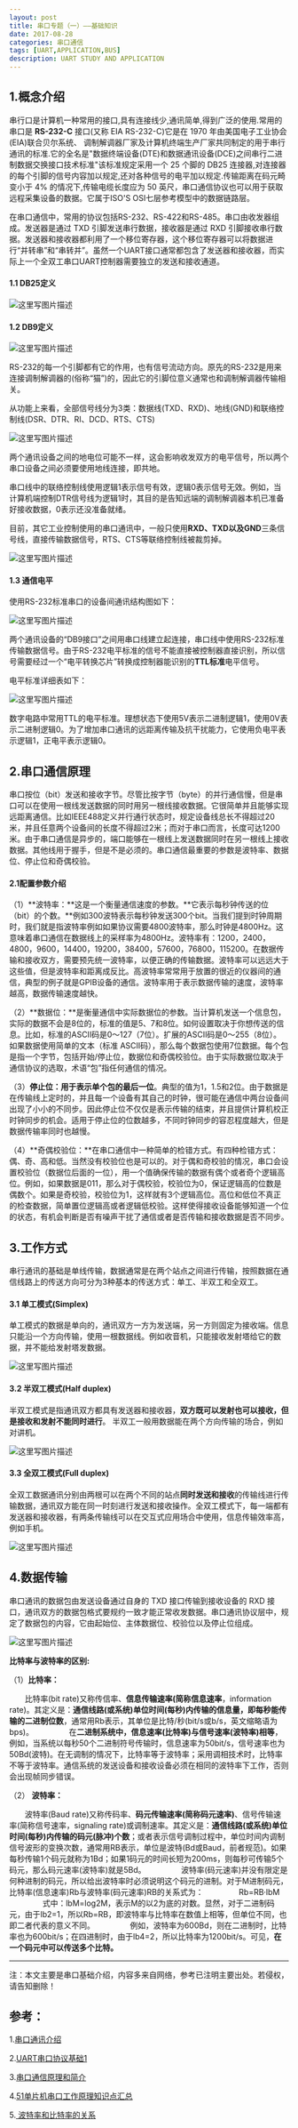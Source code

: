 ```yaml
---
layout: post
title: 串口专题（一）——基础知识
date: 2017-08-28
categories: 串口通信
tags: [UART,APPLICATION,BUS]
description: UART STUDY AND APPLICATION
---
```


## **1.概念介绍**

串行口是计算机一种常用的接口,具有连接线少,通讯简单,得到广泛的使用.常用的串口是 **RS-232-C** 接口(又称 EIA RS-232-C)它是在 1970 年由美国电子工业协会(EIA)联合贝尔系统、 调制解调器厂家及计算机终端生产厂家共同制定的用于串行通讯的标准.它的全名是"数据终端设备(DTE)和数据通讯设备(DCE)之间串行二进制数据交换接口技术标准"该标准规定采用一个 25 个脚的 DB25 连接器,对连接器的每个引脚的信号内容加以规定,还对各种信号的电平加以规定.传输距离在码元畸变小于 4% 的情况下,传输电缆长度应为 50 英尺，串口通信协议也可以用于获取远程采集设备的数据。它属于ISO'S OSI七层参考模型中的数据链路层。

在串口通信中，常用的协议包括RS-232、RS-422和RS-485。串口由收发器组成。发送器是通过 TXD 引脚发送串行数据，接收器是通过 RXD 引脚接收串行数据。发送器和接收器都利用了一个移位寄存器，这个移位寄存器可以将数据进行“并转串”和“串转并”。虽然一个UART接口通常都包含了发送器和接收器，而实际上一个全双工串口UART控制器需要独立的发送和接收通道。

#### **1.1 DB25定义**

![这里写图片描述](http://img.blog.csdn.net/20170828110535324?watermark/2/text/aHR0cDovL2Jsb2cuY3Nkbi5uZXQvd3d0MTg4MTE3MDc5NzE=/font/5a6L5L2T/fontsize/400/fill/I0JBQkFCMA==/dissolve/70/gravity/SouthEast)



#### **1.2 DB9定义**

![这里写图片描述](http://img.blog.csdn.net/20170828111210924?watermark/2/text/aHR0cDovL2Jsb2cuY3Nkbi5uZXQvd3d0MTg4MTE3MDc5NzE=/font/5a6L5L2T/fontsize/400/fill/I0JBQkFCMA==/dissolve/70/gravity/SouthEast)

RS-232的每一个引脚都有它的作用，也有信号流动方向。原先的RS-232是用来连接调制解调器的(俗称“猫”)的，因此它的引脚位意义通常也和调制解调器传输相关。 

从功能上来看，全部信号线分为3类：数据线(TXD、RXD)、地线(GND)和联络控制线(DSR、DTR、RI、DCD、RTS、CTS) 

![这里写图片描述](http://img.blog.csdn.net/20170828111454008?watermark/2/text/aHR0cDovL2Jsb2cuY3Nkbi5uZXQvd3d0MTg4MTE3MDc5NzE=/font/5a6L5L2T/fontsize/400/fill/I0JBQkFCMA==/dissolve/70/gravity/SouthEast)

两个通讯设备之间的地电位可能不一样，这会影响收发双方的电平信号，所以两个串口设备之间必须要使用地线连接，即共地。 

串口线中的联络控制线使用逻辑1表示信号有效，逻辑0表示信号无效。例如，当计算机端控制DTR信号线为逻辑1时，其目的是告知远端的调制解调器本机已准备好接收数据，0表示还没准备就绪。

目前，其它工业控制使用的串口通讯中，一般只使用**RXD、TXD以及GND**三条信号线，直接传输数据信号，RTS、CTS等联络控制线被裁剪掉。

![这里写图片描述](http://img.blog.csdn.net/20170828112742766?watermark/2/text/aHR0cDovL2Jsb2cuY3Nkbi5uZXQvd3d0MTg4MTE3MDc5NzE=/font/5a6L5L2T/fontsize/400/fill/I0JBQkFCMA==/dissolve/70/gravity/SouthEast)

#### **1.3 通信电平**

使用RS-232标准串口的设备间通讯结构图如下：

![这里写图片描述](http://img.blog.csdn.net/20170828135543371?watermark/2/text/aHR0cDovL2Jsb2cuY3Nkbi5uZXQvd3d0MTg4MTE3MDc5NzE=/font/5a6L5L2T/fontsize/400/fill/I0JBQkFCMA==/dissolve/70/gravity/SouthEast)

两个通讯设备的“DB9接口”之间用串口线建立起连接，串口线中使用RS-232标准传输数据信号。由于RS-232电平标准的信号不能直接被控制器直接识别，所以信号需要经过一个“电平转换芯片”转换成控制器能识别的**TTL标准**电平信号。

电平标准详细表如下：

![这里写图片描述](http://img.blog.csdn.net/20170828135743284?watermark/2/text/aHR0cDovL2Jsb2cuY3Nkbi5uZXQvd3d0MTg4MTE3MDc5NzE=/font/5a6L5L2T/fontsize/400/fill/I0JBQkFCMA==/dissolve/70/gravity/SouthEast)

数字电路中常用TTL的电平标准。理想状态下使用5V表示二进制逻辑1，使用0V表示二进制逻辑0。为了增加串口通讯的远距离传输及抗干扰能力，它使用负电平表示逻辑1，正电平表示逻辑0。 

## **2.串口通信原理**

串口按位（bit）发送和接收字节。尽管比按字节（byte）的并行通信慢，但是串口可以在使用一根线发送数据的同时用另一根线接收数据。它很简单并且能够实现远距离通信。比如IEEE488定义并行通行状态时，规定设备线总长不得超过20米，并且任意两个设备间的长度不得超过2米；而对于串口而言，长度可达1200米。由于串口通信是异步的，端口能够在一根线上发送数据同时在另一根线上接收数据。其他线用于握手，但是不是必须的。串口通信最重要的参数是波特率、数据位、停止位和奇偶校验。

#### **2.1配置参数介绍**

（1）**波特率：**这是一个衡量通信速度的参数。**它表示每秒钟传送的位（bit）的个数。**例如300波特表示每秒钟发送300个bit。当我们提到时钟周期时，我们就是指波特率例如如果协议需要4800波特率，那么时钟是4800Hz。这意味着串口通信在数据线上的采样率为4800Hz。波特率有：1200，2400，4800，9600，14400，19200，38400，57600，76800，115200。在数据传输和接收双方，需要预先统一波特率，以便正确的传输数据。波特率可以远远大于这些值，但是波特率和距离成反比。高波特率常常用于放置的很近的仪器间的通信，典型的例子就是GPIB设备的通信。波特率用于表示数据传输的速度，波特率越高，数据传输速度越快。

（2）**数据位：**是衡量通信中实际数据位的参数。当计算机发送一个信息包，实际的数据不会是8位的，标准的值是5、7和8位。如何设置取决于你想传送的信息。比如，标准的ASCII码是0～127（7位）。扩展的ASCII码是0～255（8位）。如果数据使用简单的文本（标准 ASCII码），那么每个数据包使用7位数据。每个包是指一个字节，包括开始/停止位，数据位和奇偶校验位。由于实际数据位取决于通信协议的选取，术语“包”指任何通信的情况。

（3）**停止位：**用于**表示单个包的最后一位**。典型的值为1，1.5和2位。由于数据是在传输线上定时的，并且每一个设备有其自己的时钟，很可能在通信中两台设备间出现了小小的不同步。因此停止位不仅仅是表示传输的结束，并且提供计算机校正时钟同步的机会。适用于停止位的位数越多，不同时钟同步的容忍程度越大，但是数据传输率同时也越慢。 　　

（4）**奇偶校验位：**在串口通信中一种简单的检错方式。有四种检错方式：偶、奇、高和低。当然没有校验位也是可以的。对于偶和奇校验的情况，串口会设置校验位（数据位后面的一位），用一个值确保传输的数据有偶个或者奇个逻辑高位。例如，如果数据是011，那么对于偶校验，校验位为0，保证逻辑高的位数是偶数个。如果是奇校验，校验位为1，这样就有3个逻辑高位。高位和低位不真正的检查数据，简单置位逻辑高或者逻辑低校验。这样使得接收设备能够知道一个位的状态，有机会判断是否有噪声干扰了通信或者是否传输和接收数据是否不同步。

## **3.工作方式**

串行通讯的基础是单线传输，数据通常是在两个站点之间进行传输，按照数据在通信线路上的传送方向可分为3种基本的传送方式：单工、半双工和全双工。

#### **3.1 单工模式(Simplex)** 

单工模式的数据是单向的，通讯双方一方为发送端，另一方则固定为接收端。信息只能沿一个方向传输，使用一根数据线。例如收音机，只能接收发射塔给它的数据，并不能给发射塔发数据。 

![这里写图片描述](http://img.blog.csdn.net/20170828134916085?watermark/2/text/aHR0cDovL2Jsb2cuY3Nkbi5uZXQvd3d0MTg4MTE3MDc5NzE=/font/5a6L5L2T/fontsize/400/fill/I0JBQkFCMA==/dissolve/70/gravity/SouthEast)

#### **3.2 半双工模式(Half duplex)**

半双工模式是指通讯双方都具有发送器和接收器，**双方既可以发射也可以接收，但是接收和发射不能同时进行**。 半双工一般用数据能在两个方向传输的场合，例如对讲机。

![这里写图片描述](http://img.blog.csdn.net/20170828134604730?watermark/2/text/aHR0cDovL2Jsb2cuY3Nkbi5uZXQvd3d0MTg4MTE3MDc5NzE=/font/5a6L5L2T/fontsize/400/fill/I0JBQkFCMA==/dissolve/70/gravity/SouthEast)

#### **3.3 全双工模式(Full duplex)**

全双工数据通讯分别由两根可以在两个不同的站点**同时发送和接收**的传输线进行传输数据，通讯双方能在同一时刻进行发送和接收操作。全双工模式下，每一端都有发送器和接收器，有两条传输线可以在交互式应用场合中使用，信息传输效率高，例如手机。

![这里写图片描述](http://img.blog.csdn.net/20170828135140345?watermark/2/text/aHR0cDovL2Jsb2cuY3Nkbi5uZXQvd3d0MTg4MTE3MDc5NzE=/font/5a6L5L2T/fontsize/400/fill/I0JBQkFCMA==/dissolve/70/gravity/SouthEast)

## **4.数据传输**

串口通讯的数据包由发送设备通过自身的 TXD 接口传输到接收设备的 RXD 接口，通讯双方的数据包格式要规约一致才能正常收发数据。串口通讯协议层中，规定了数据包的内容，它由起始位、主体数据位、校验位以及停止位组成。

![这里写图片描述](http://img.blog.csdn.net/20170828141925878?watermark/2/text/aHR0cDovL2Jsb2cuY3Nkbi5uZXQvd3d0MTg4MTE3MDc5NzE=/font/5a6L5L2T/fontsize/400/fill/I0JBQkFCMA==/dissolve/70/gravity/SouthEast)


**比特率与波特率的区别:**

（1）**比特率：**

　　比特率(bit rate)又称传信率、**信息传输速率(简称信息速率**，information rate)。其定义是：**通信线路(或系统)单位时间(每秒)内传输的信息量，即每秒能传输的二进制位数**，通常用Rb表示，其单位是比特/秒(bit/s或b/s，英文缩略语为bps)。
　　
　　在**二进制系统中，信息速率(比特率)与信号速率(波特率)相等**，例如，当系统以每秒50个二进制符号传输时，信息速率为50bit/s，信号速率也为50Bd(波特)。在无调制的情况下，比特率等于波特率；采用调相技术时，比特率不等于波特率。通信系统的发送设备和接收设备必须在相同的波特率下工作，否则会出现帧同步错误。

（2） **波特率：**

　　波特率(Baud rate)又称传码率、**码元传输速率(简称码元速率)**、信号传输速率(简称信号速率，signaling rate)或调制速率。其定义是：**通信线路(或系统)单位时间(每秒)内传输的码元(脉冲)个数**；或者表示信号调制过程中，单位时间内调制信号波形的变换次数，通常用RB表示，单位是波特(Bd或Baud，前者规范)。如果每秒传输1个码元就称为1Bd；如果1码元的时间长短为200ms，则每秒可传输5个码元，那么码元速率(波特率)就是5Bd。
　　
　　波特率(码元速率)并没有限定是何种进制的码元，所以给出波特率时必须说明这个码元的进制。对于M进制码元，比特率(信息速率)Rb与波特率(码元速率)RB的关系式为：
　　
　　Rb=RB·lbM
　　
　　式中：lbM=log2M，表示M的以2为底的对数。显然，对于二进制码元，由于lb2=1，所以Rb=RB，即波特率与比特率在数值上相等，但单位不同，也即二者代表的意义不同。
　　
　　例如，波特率为600Bd，则在二进制时，比特率也为600bit/s；在四进制时，由于lb4=2，所以比特率为1200bit/s。可见，**在一个码元中可以传送多个比特。**



____

注：本文主要是串口基础介绍，内容多来自网络，参考已注明主要出处。若侵权，请告知删除！




## 参考：

1.[串口通讯介绍](http://blog.csdn.net/qq_29344757/article/details/75246263?locationNum=10&fps=1)

2.[UART串口协议基础1](http://blog.csdn.net/liuzongming1988/article/details/46368657)

3.[串口通信原理和简介](http://blog.csdn.net/qq_28775437/article/details/73826276)

4.[51单片机串口工作原理知识点汇总](http://www.cnblogs.com/hughdong/p/6856861.html)

5.[ 波特率和比特率的关系](http://blog.csdn.net/u011392772/article/details/51496067)
